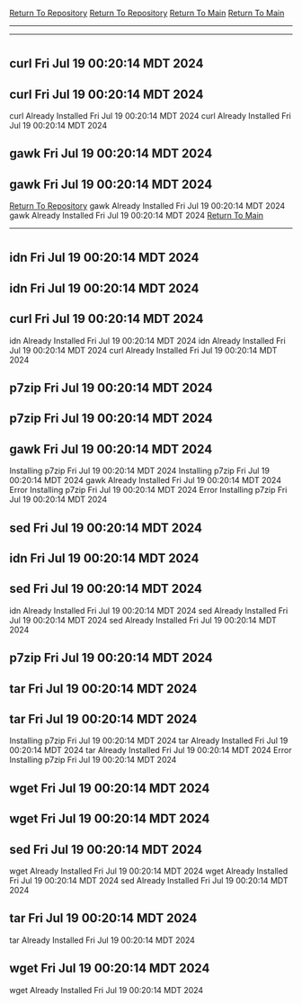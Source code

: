 [Return To Repository](https://github.com/DigitalWarrior/piholeparser/)
[Return To Repository](https://github.com/DigitalWarrior/piholeparser/)
[Return To Main](https://github.com/DigitalWarrior/piholeparser/blob/master/RecentRunLogs/Mainlog.md)
[Return To Main](https://github.com/DigitalWarrior/piholeparser/blob/master/RecentRunLogs/Mainlog.md)
____________________________________
____________________________________
# 
# 
## curl Fri Jul 19 00:20:14 MDT 2024
## curl Fri Jul 19 00:20:14 MDT 2024
curl Already Installed Fri Jul 19 00:20:14 MDT 2024
curl Already Installed Fri Jul 19 00:20:14 MDT 2024
## gawk Fri Jul 19 00:20:14 MDT 2024
## gawk Fri Jul 19 00:20:14 MDT 2024
[Return To Repository](https://github.com/DigitalWarrior/piholeparser/)
gawk Already Installed Fri Jul 19 00:20:14 MDT 2024
gawk Already Installed Fri Jul 19 00:20:14 MDT 2024
[Return To Main](https://github.com/DigitalWarrior/piholeparser/blob/master/RecentRunLogs/Mainlog.md)
____________________________________
# 
## idn Fri Jul 19 00:20:14 MDT 2024
## idn Fri Jul 19 00:20:14 MDT 2024
## curl Fri Jul 19 00:20:14 MDT 2024
idn Already Installed Fri Jul 19 00:20:14 MDT 2024
idn Already Installed Fri Jul 19 00:20:14 MDT 2024
curl Already Installed Fri Jul 19 00:20:14 MDT 2024
## p7zip Fri Jul 19 00:20:14 MDT 2024
## p7zip Fri Jul 19 00:20:14 MDT 2024
## gawk Fri Jul 19 00:20:14 MDT 2024
Installing p7zip Fri Jul 19 00:20:14 MDT 2024
Installing p7zip Fri Jul 19 00:20:14 MDT 2024
gawk Already Installed Fri Jul 19 00:20:14 MDT 2024
Error Installing p7zip Fri Jul 19 00:20:14 MDT 2024
Error Installing p7zip Fri Jul 19 00:20:14 MDT 2024
## sed Fri Jul 19 00:20:14 MDT 2024
## idn Fri Jul 19 00:20:14 MDT 2024
## sed Fri Jul 19 00:20:14 MDT 2024
idn Already Installed Fri Jul 19 00:20:14 MDT 2024
sed Already Installed Fri Jul 19 00:20:14 MDT 2024
sed Already Installed Fri Jul 19 00:20:14 MDT 2024
## p7zip Fri Jul 19 00:20:14 MDT 2024
## tar Fri Jul 19 00:20:14 MDT 2024
## tar Fri Jul 19 00:20:14 MDT 2024
Installing p7zip Fri Jul 19 00:20:14 MDT 2024
tar Already Installed Fri Jul 19 00:20:14 MDT 2024
tar Already Installed Fri Jul 19 00:20:14 MDT 2024
Error Installing p7zip Fri Jul 19 00:20:14 MDT 2024
## wget Fri Jul 19 00:20:14 MDT 2024
## wget Fri Jul 19 00:20:14 MDT 2024
## sed Fri Jul 19 00:20:14 MDT 2024
wget Already Installed Fri Jul 19 00:20:14 MDT 2024
wget Already Installed Fri Jul 19 00:20:14 MDT 2024
sed Already Installed Fri Jul 19 00:20:14 MDT 2024
## tar Fri Jul 19 00:20:14 MDT 2024
tar Already Installed Fri Jul 19 00:20:14 MDT 2024
## wget Fri Jul 19 00:20:14 MDT 2024
wget Already Installed Fri Jul 19 00:20:14 MDT 2024
